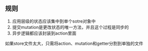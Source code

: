 ## 规则
1. 应用层级的状态应该集中到单个sotre对象中
2. 提交mutation是更改状态的唯一方法，并且这个过程是同步的
3. 异步逻辑都应该封装到action里面

如果store文件太大，只需将action、mutation和getter分割到单独的文件
